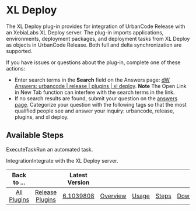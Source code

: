 
XL Deploy
=========


The XL Deploy plug-in provides for integration of UrbanCode Release with an XebiaLabs XL Deploy server. The plug-in 
imports applications, environments, deployment packages, and deployment tasks from XL Deploy as objects in UrbanCode 
Release. Both full and delta synchronization are supported.


If you have issues or questions about the plug-in, 
complete one of these actions: 


* Enter search terms in the **Search** field on the Answers page: [dW Answers: 
urbancode | release | plugins | xl 
deploy](https://developer.ibm.com/answers/search.html?f=&type=question&redirect=search%2Fsearch&sort=relevance&q=urbancode+%7C+release+%7C+plugins+%7C+xl+deploy).
 **Note** The Open Link in New Tab function can interfere with the search terms in the link.
* If no search results are 
found, submit your question on the [answers page](https://developer.ibm.com/answers/smart-spaces/23/urbancode.html). 
Categorize your question with the following tags so that the most qualified people see and answer your inquiry: 
urbancode, release, plugins, and xl deploy.



Available Steps
---------------


ExecuteTaskRun an automated task.



IntegrationIntegrate with the XL Deploy server.





|Back to ...||Latest Version|||||
| :---: | :---: | :---: | :---: | :---: | :---: | :---: |
|[All Plugins](../../index.md)|[Release Plugins](../README.md)|[6.1039808](https://raw.githubusercontent.com/UrbanCode/IBM-UCR-PLUGINS/main/files/ucr-xl-deploy/plugins-ucr-xl-deploy-6.1039808.zip)|[Overview](overview.md)|[Usage](usage.md)|[Steps](steps.md)|[Downloads](downloads.md)|
